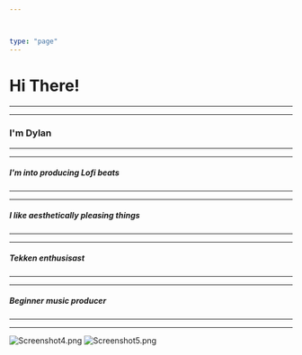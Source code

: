 ```yaml
---



type: "page"
---
```





# Hi There!
***
***
### I'm Dylan
***
***
##### I'm into producing Lofi beats
***
***
##### I like aesthetically pleasing things
***
***
##### Tekken enthusisast
***
***
##### Beginner music producer
***
***




![Screenshot4.png](/images/neon3.jpg)
![Screenshot5.png](/images/dj.png)
